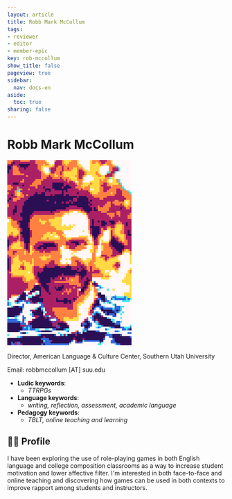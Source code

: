 ```yaml
---
layout: article
title: Robb Mark McCollum
tags:
- reviewer
- editor
- member-epic
key: rob-mccollum
show_title: false
pageview: true
sidebar:
  nav: docs-en
aside:
  toc: true
sharing: false
---
```


# Robb Mark McCollum

<div class="card">
  <div class="card__image">
    <img class="image" src="/assets/images/RMM-pxl.png"/>
  </div>
</div>

Director, American Language & Culture Center, Southern Utah University

Email: robbmccollum [AT] suu.edu

- **Ludic keywords**: 
  - *TTRPGs*
- **Language keywords**: 
  - *writing, reflection, assessment, academic language*
- **Pedagogy keywords**: 
  - *TBLT, online teaching and learning*
<!--more-->

## 👨‍🏫 Profile

I have been exploring the use of role-playing games in both English language and college composition classrooms as a way to increase student motivation and lower affective filter. I'm interested in both face-to-face and online teaching and discovering how games can be used in both contexts to improve rapport among students and instructors.
